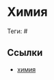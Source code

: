 # Химия

Теги: #

## Ссылки

* [химия](https://ru.wikipedia.org/wiki/%D0%A5%D0%B8%D0%BC%D0%B8%D1%8F "Химия")
